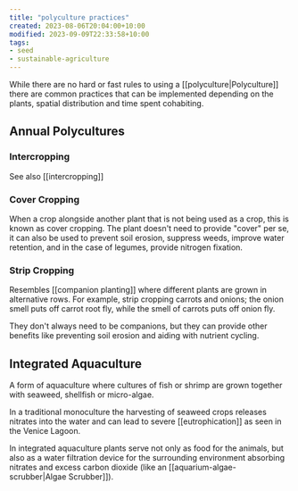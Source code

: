 ```yaml
---
title: "polyculture practices"
created: 2023-08-06T20:04:00+10:00
modified: 2023-09-09T22:33:58+10:00
tags:
- seed
- sustainable-agriculture
---
```

While there are no hard or fast rules to using a [[polyculture|Polyculture]] there are common practices that can be implemented depending on the plants, spatial distribution and time spent cohabiting.

## Annual Polycultures

### Intercropping

See also [[intercropping]]

### Cover Cropping

When a crop alongside another plant that is not being used as a crop, this is known as cover cropping. The plant doesn't need to provide "cover" per se, it can also be used to prevent soil erosion, suppress weeds, improve water retention, and in the case of legumes, provide nitrogen fixation.
### Strip Cropping

Resembles [[companion planting]] where different plants are grown in alternative rows. For example, strip cropping carrots and onions; the onion smell puts off carrot root fly, while the smell of carrots puts off onion fly.

They don't always need to be companions, but they can provide other benefits like preventing soil erosion and aiding with nutrient cycling. 

## Integrated Aquaculture

A form of aquaculture where cultures of fish or shrimp are grown together with seaweed, shellfish or micro-algae. 

In a traditional monoculture the harvesting of seaweed crops releases nitrates into the water and can lead to severe [[eutrophication]] as seen in the Venice Lagoon.

In integrated aquaculture plants serve not only as food for the animals, but also as a water filtration device for the surrounding environment absorbing nitrates and excess carbon dioxide (like an [[aquarium-algae-scrubber|Algae Scrubber]]).